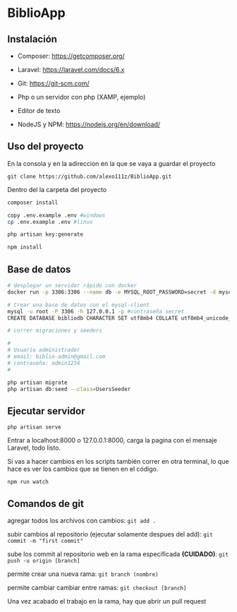 # BiblioApp


## Instalación

- Composer: https://getcomposer.org/

- Laravel: https://laravel.com/docs/6.x

- Git: https://git-scm.com/

- Php o un servidor con php (XAMP, ejemplo)

- Editor de texto

- NodeJS y NPM: https://nodejs.org/en/download/

## Uso del proyecto

En la consola y en la adireccion en la que se vaya a guardar el proyecto

`git clone https://github.com/alexo111z/BiblioApp.git`

Dentro del la carpeta del proyecto

```bash
composer install

copy .env.example .env #windows
cp .env.example .env #linux

php artisan key:generate

npm install
```

## Base de datos

```bash
# desplegar un servidor rápido con docker
docker run -p 3306:3306 --name db -e MYSQL_ROOT_PASSWORD=secret -d mysql:5.6

# Crear una base de datos con el mysql-client
mysql -u root -P 3306 -h 127.0.0.1 -p #contraseña secret
CREATE DATABASE bibliodb CHARACTER SET utf8mb4 COLLATE utf8mb4_unicode_ci;

# correr migraciones y seeders

#
# Usuario administrador
# email: biblio-admin@gmail.com
# contraseña: admin1234
#

php artisan migrate
php artisan db:seed --class=UsersSeeder
```

## Ejecutar servidor

`php artisan serve`

Entrar a localhost:8000 o 127.0.0.1:8000, carga la pagina con el mensaje Laravel, todo listo.

Si vas a hacer cambios en los scripts también correr en otra terminal, lo que hace es ver los cambios que se tienen en el código.

`npm run watch`

## Comandos de git


agregar todos los archivos con cambios: `git add .`


subir cambios al repositorio (ejecutar solamente despues del add): `git commit -m "first commit"`

sube los commit al repositorio web en la rama especificada **(CUIDADO)**: `git push -u origin [branch]`

permite crear una nueva rama: `git branch (nombre)`

permite cambiar cambiar entre ramas: `git checkout [branch]`

Una vez acabado el trabajo en la rama, hay que abrir un pull request
